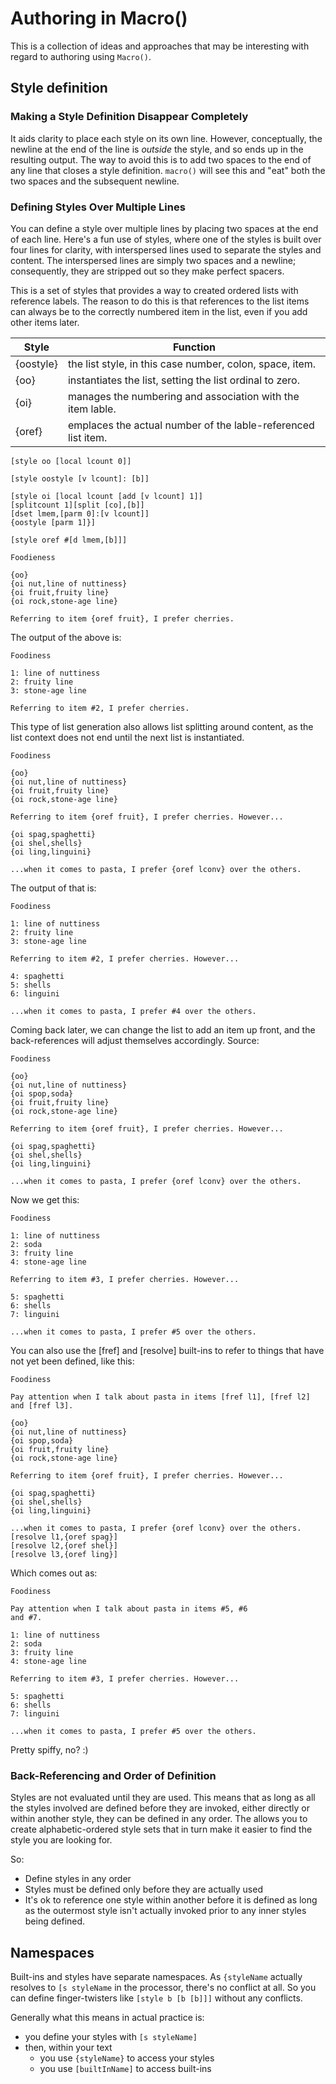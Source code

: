 # Authoring in Macro\(\)

This is a collection of ideas and approaches that may be interesting with
regard to authoring using `Macro()`.

## Style definition

### Making a Style Definition Disappear Completely

It aids clarity to place each style on its own line. However,
conceptually, the newline at the end of the line is *outside*
the style, and so ends up in the resulting output. The way to
avoid this is to add two spaces to the end of any line that
closes a style definition. `macro()` will see this and "eat"
both the two spaces and the subsequent newline.

### Defining Styles Over Multiple Lines

You can define a style over multiple lines by placing two spaces at the
end of each line. Here's a fun use of styles, where one of the styles is 
built over four lines for clarity, with interspersed lines used to
separate the styles and content. The interspersed lines are simply two
spaces and a newline; consequently, they are stripped out so they make
perfect spacers.

This is a set of styles that provides a way to created ordered lists
with reference labels. The reason to do this is that references to the
list items can always be to the correctly numbered item in the list,
even if you add other items later.

Style | Function
----- | --------
\{oostyle\} | the list style, in this case number, colon, space, item.
\{oo\} | instantiates the list, setting the list ordinal to zero.
\{oi\} | manages the numbering and association with the item lable.
\{oref\} | emplaces the actual number of the lable-referenced list item.

```
[style oo [local lcount 0]]  
  
[style oostyle [v lcount]: [b]]  
  
[style oi [local lcount [add [v lcount] 1]]  
[splitcount 1][split [co],[b]]  
[dset lmem,[parm 0]:[v lcount]]  
{oostyle [parm 1]}]  
  
[style oref #[d lmem,[b]]]  
  
Foodieness

{oo}
{oi nut,line of nuttiness}
{oi fruit,fruity line}
{oi rock,stone-age line}

Referring to item {oref fruit}, I prefer cherries.
```

The output of the above is:

```
Foodiness

1: line of nuttiness
2: fruity line
3: stone-age line

Referring to item #2, I prefer cherries.
```

This type of list generation also allows list splitting around content,
as the list context does not end until the next list is instantiated.

```
Foodiness

{oo}
{oi nut,line of nuttiness}
{oi fruit,fruity line}
{oi rock,stone-age line}

Referring to item {oref fruit}, I prefer cherries. However...

{oi spag,spaghetti}
{oi shel,shells}
{oi ling,linguini}

...when it comes to pasta, I prefer {oref lconv} over the others.
```

The output of that is:

```
Foodiness

1: line of nuttiness
2: fruity line
3: stone-age line

Referring to item #2, I prefer cherries. However...

4: spaghetti
5: shells
6: linguini

...when it comes to pasta, I prefer #4 over the others.
```

Coming back later, we can change the list to add an item up front,
and the back-references will adjust themselves accordingly. Source:

```
Foodiness

{oo}
{oi nut,line of nuttiness}
{oi spop,soda}
{oi fruit,fruity line}
{oi rock,stone-age line}

Referring to item {oref fruit}, I prefer cherries. However...

{oi spag,spaghetti}
{oi shel,shells}
{oi ling,linguini}

...when it comes to pasta, I prefer {oref lconv} over the others.
```

Now we get this:

```
Foodiness

1: line of nuttiness
2: soda
3: fruity line
4: stone-age line

Referring to item #3, I prefer cherries. However...

5: spaghetti
6: shells
7: linguini

...when it comes to pasta, I prefer #5 over the others.
```

You can also use the \[fref\] and \[resolve\] built-ins to refer
to things that have not yet been defined, like this:

```
Foodiness

Pay attention when I talk about pasta in items [fref l1], [fref l2]
and [fref l3].

{oo}
{oi nut,line of nuttiness}
{oi spop,soda}
{oi fruit,fruity line}
{oi rock,stone-age line}

Referring to item {oref fruit}, I prefer cherries. However...

{oi spag,spaghetti}
{oi shel,shells}
{oi ling,linguini}

...when it comes to pasta, I prefer {oref lconv} over the others.
[resolve l1,{oref spag}]  
[resolve l2,{oref shel}]  
[resolve l3,{oref ling}]  
```

Which comes out as:

```
Foodiness

Pay attention when I talk about pasta in items #5, #6
and #7.

1: line of nuttiness
2: soda
3: fruity line
4: stone-age line

Referring to item #3, I prefer cherries. However...

5: spaghetti
6: shells
7: linguini

...when it comes to pasta, I prefer #5 over the others.
```

Pretty spiffy, no? :\)

### Back-Referencing and Order of Definition

Styles are not evaluated until they are used. This means that as long as all
the styles involved are defined before they are invoked, either directly or
within another style, they can be defined in any order. The allows you to
create alphabetic-ordered style sets that in turn make it easier to find the
style you are looking for.

So:

 * Define styles in any order
 * Styles must be defined only before they are actually used
 * It's ok to reference one style within another before it is defined
as long as the outermost style isn't actually invoked prior to any inner styles
being defined.

## Namespaces

Built-ins and styles have separate namespaces. As `{styleName` actually
resolves to `[s styleName` in the processor, there's no conflict at all.
So you can define finger-twisters like `[style b [b [b]]]` without any
conflicts.

Generally what this means in actual practice is:

 * you define your styles with `[s styleName]`
 * then, within your text
   * you use `{styleName}` to access your styles
   * you use `[builtInName]` to access built-ins

